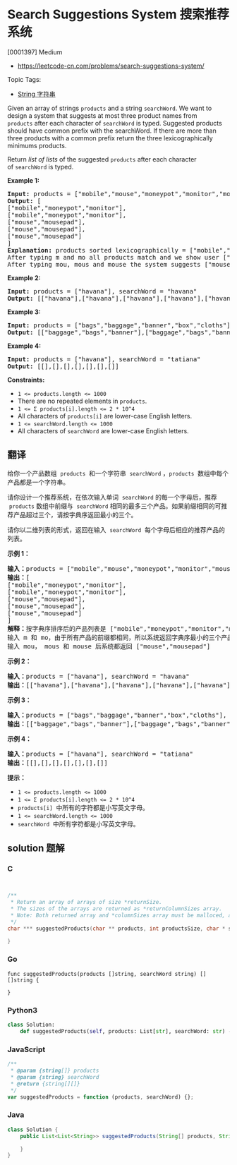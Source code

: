 # Search Suggestions System 搜索推荐系统

[0001397] Medium

- https://leetcode-cn.com/problems/search-suggestions-system/

Topic Tags:

- [String 字符串](https://leetcode-cn.com/tag/string/)

Given an array of strings `products` and a string `searchWord`. We want to design a system that suggests at most three product names from `products` after each character of `searchWord` is typed. Suggested products should have common prefix with the searchWord. If there are more than three products with a common prefix return the three lexicographically minimums products.

Return _list of lists_ of the suggested `products` after each character of `searchWord` is typed.

**Example 1:**

<pre><strong>Input:</strong> products = ["mobile","mouse","moneypot","monitor","mousepad"], searchWord = "mouse"
<strong>Output:</strong> [
["mobile","moneypot","monitor"],
["mobile","moneypot","monitor"],
["mouse","mousepad"],
["mouse","mousepad"],
["mouse","mousepad"]
]
<strong>Explanation:</strong> products sorted lexicographically = ["mobile","moneypot","monitor","mouse","mousepad"]
After typing m and mo all products match and we show user ["mobile","moneypot","monitor"]
After typing mou, mous and mouse the system suggests ["mouse","mousepad"]
</pre>

**Example 2:**

<pre><strong>Input:</strong> products = ["havana"], searchWord = "havana"
<strong>Output:</strong> [["havana"],["havana"],["havana"],["havana"],["havana"],["havana"]]
</pre>

**Example 3:**

<pre><strong>Input:</strong> products = ["bags","baggage","banner","box","cloths"], searchWord = "bags"
<strong>Output:</strong> [["baggage","bags","banner"],["baggage","bags","banner"],["baggage","bags"],["bags"]]
</pre>

**Example 4:**

<pre><strong>Input:</strong> products = ["havana"], searchWord = "tatiana"
<strong>Output:</strong> [[],[],[],[],[],[],[]]
</pre>

**Constraints:**

- `1 <= products.length <= 1000`
- There are no repeated elements in `products`.
- `1 <= Σ products[i].length <= 2 * 10^4`
- All characters of `products[i]` are lower-case English letters.
- `1 <= searchWord.length <= 1000`
- All characters of `searchWord` are lower-case English letters.

## 翻译

给你一个产品数组  `products`  和一个字符串  `searchWord` ，`products`  数组中每个产品都是一个字符串。

请你设计一个推荐系统，在依次输入单词  `searchWord` 的每一个字母后，推荐  `products` 数组中前缀与  `searchWord` 相同的最多三个产品。如果前缀相同的可推荐产品超过三个，请按字典序返回最小的三个。

请你以二维列表的形式，返回在输入  `searchWord`  每个字母后相应的推荐产品的列表。

**示例 1：**

<pre><strong>输入：</strong>products = ["mobile","mouse","moneypot","monitor","mousepad"], searchWord = "mouse"
<strong>输出：</strong>[
["mobile","moneypot","monitor"],
["mobile","moneypot","monitor"],
["mouse","mousepad"],
["mouse","mousepad"],
["mouse","mousepad"]
]
<strong>解释：</strong>按字典序排序后的产品列表是 ["mobile","moneypot","monitor","mouse","mousepad"]
输入 m 和 mo，由于所有产品的前缀都相同，所以系统返回字典序最小的三个产品 ["mobile","moneypot","monitor"]
输入 mou， mous 和 mouse 后系统都返回 ["mouse","mousepad"]
</pre>

**示例 2：**

<pre><strong>输入：</strong>products = ["havana"], searchWord = "havana"
<strong>输出：</strong>[["havana"],["havana"],["havana"],["havana"],["havana"],["havana"]]
</pre>

**示例 3：**

<pre><strong>输入：</strong>products = ["bags","baggage","banner","box","cloths"], searchWord = "bags"
<strong>输出：</strong>[["baggage","bags","banner"],["baggage","bags","banner"],["baggage","bags"],["bags"]]
</pre>

**示例 4：**

<pre><strong>输入：</strong>products = ["havana"], searchWord = "tatiana"
<strong>输出：</strong>[[],[],[],[],[],[],[]]
</pre>

**提示：**

- `1 <= products.length <= 1000`
- `1 <= Σ products[i].length <= 2 * 10^4`
- `products[i]`  中所有的字符都是小写英文字母。
- `1 <= searchWord.length <= 1000`
- `searchWord`  中所有字符都是小写英文字母。

## solution 题解

### C

```c


/**
 * Return an array of arrays of size *returnSize.
 * The sizes of the arrays are returned as *returnColumnSizes array.
 * Note: Both returned array and *columnSizes array must be malloced, assume caller calls free().
 */
char *** suggestedProducts(char ** products, int productsSize, char * searchWord, int* returnSize, int** returnColumnSizes){

}


```

### Go

```golang
func suggestedProducts(products []string, searchWord string) [][]string {

}
```

### Python3

```python
class Solution:
    def suggestedProducts(self, products: List[str], searchWord: str) -> List[List[str]]:

```

### JavaScript

```javascript
/**
 * @param {string[]} products
 * @param {string} searchWord
 * @return {string[][]}
 */
var suggestedProducts = function (products, searchWord) {};
```

### Java

```java
class Solution {
    public List<List<String>> suggestedProducts(String[] products, String searchWord) {

    }
}
```
